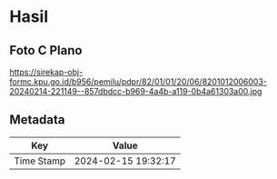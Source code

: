 # Hasil

## Foto C Plano

https://sirekap-obj-formc.kpu.go.id/b956/pemilu/pdpr/82/01/01/20/06/8201012006003-20240214-221149--857dbdcc-b969-4a4b-a119-0b4a61303a00.jpg


## Metadata

| Key        | Value               |
| ---------- | ------------------- |
| Time Stamp | 2024-02-15 19:32:17 |



